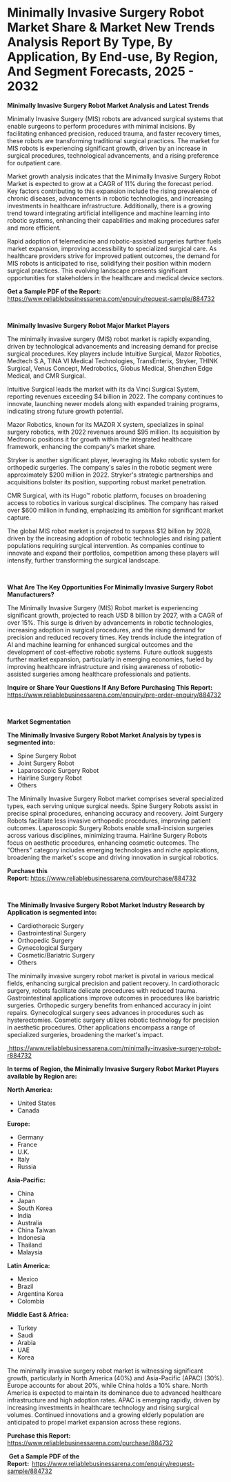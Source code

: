 <p><h1>Minimally Invasive Surgery Robot Market Share & Market New Trends Analysis Report By Type, By Application, By End-use, By Region, And Segment Forecasts, 2025 - 2032</h1></p><p><strong>Minimally Invasive Surgery Robot Market Analysis and Latest Trends</strong></p>
<p><p>Minimally Invasive Surgery (MIS) robots are advanced surgical systems that enable surgeons to perform procedures with minimal incisions. By facilitating enhanced precision, reduced trauma, and faster recovery times, these robots are transforming traditional surgical practices. The market for MIS robots is experiencing significant growth, driven by an increase in surgical procedures, technological advancements, and a rising preference for outpatient care.</p><p>Market growth analysis indicates that the Minimally Invasive Surgery Robot Market is expected to grow at a CAGR of 11% during the forecast period. Key factors contributing to this expansion include the rising prevalence of chronic diseases, advancements in robotic technologies, and increasing investments in healthcare infrastructure. Additionally, there is a growing trend toward integrating artificial intelligence and machine learning into robotic systems, enhancing their capabilities and making procedures safer and more efficient.</p><p>Rapid adoption of telemedicine and robotic-assisted surgeries further fuels market expansion, improving accessibility to specialized surgical care. As healthcare providers strive for improved patient outcomes, the demand for MIS robots is anticipated to rise, solidifying their position within modern surgical practices. This evolving landscape presents significant opportunities for stakeholders in the healthcare and medical device sectors.</p></p>
<p><strong>Get a Sample PDF of the Report:&nbsp;</strong> <a href="https://www.reliablebusinessarena.com/enquiry/request-sample/884732?utm_campaign=3272&utm_medium=2&utm_source=Github&utm_content=ia&utm_term=13042025&utm_id=minimally-invasive-surgery-robot">https://www.reliablebusinessarena.com/enquiry/request-sample/884732</a></p>
<p>&nbsp;</p>
<p><strong>Minimally Invasive Surgery Robot Major Market Players</strong></p>
<p><p>The minimally invasive surgery (MIS) robot market is rapidly expanding, driven by technological advancements and increasing demand for precise surgical procedures. Key players include Intuitive Surgical, Mazor Robotics, Medtech S.A, TINA VI Medical Technologies, TransEnterix, Stryker, THINK Surgical, Venus Concept, Medrobotics, Globus Medical, Shenzhen Edge Medical, and CMR Surgical.</p><p>Intuitive Surgical leads the market with its da Vinci Surgical System, reporting revenues exceeding $4 billion in 2022. The company continues to innovate, launching newer models along with expanded training programs, indicating strong future growth potential.</p><p>Mazor Robotics, known for its MAZOR X system, specializes in spinal surgery robotics, with 2022 revenues around $95 million. Its acquisition by Medtronic positions it for growth within the integrated healthcare framework, enhancing the company's market share.</p><p>Stryker is another significant player, leveraging its Mako robotic system for orthopedic surgeries. The company's sales in the robotic segment were approximately $200 million in 2022. Stryker's strategic partnerships and acquisitions bolster its position, supporting robust market penetration.</p><p>CMR Surgical, with its Hugo™ robotic platform, focuses on broadening access to robotics in various surgical disciplines. The company has raised over $600 million in funding, emphasizing its ambition for significant market capture.</p><p>The global MIS robot market is projected to surpass $12 billion by 2028, driven by the increasing adoption of robotic technologies and rising patient populations requiring surgical intervention. As companies continue to innovate and expand their portfolios, competition among these players will intensify, further transforming the surgical landscape.</p></p>
<p>&nbsp;</p>
<p><strong>What Are The Key Opportunities For Minimally Invasive Surgery Robot Manufacturers?</strong></p>
<p><p>The Minimally Invasive Surgery (MIS) Robot market is experiencing significant growth, projected to reach USD 8 billion by 2027, with a CAGR of over 15%. This surge is driven by advancements in robotic technologies, increasing adoption in surgical procedures, and the rising demand for precision and reduced recovery times. Key trends include the integration of AI and machine learning for enhanced surgical outcomes and the development of cost-effective robotic systems. Future outlook suggests further market expansion, particularly in emerging economies, fueled by improving healthcare infrastructure and rising awareness of robotic-assisted surgeries among healthcare professionals and patients.</p></p>
<p><strong>Inquire or Share Your Questions If Any Before Purchasing This Report:</strong> <a href="https://www.reliablebusinessarena.com/enquiry/pre-order-enquiry/884732?utm_campaign=3272&utm_medium=2&utm_source=Github&utm_content=ia&utm_term=13042025&utm_id=minimally-invasive-surgery-robot">https://www.reliablebusinessarena.com/enquiry/pre-order-enquiry/884732</a></p>
<p>&nbsp;</p>
<p><strong>Market Segmentation</strong></p>
<p><strong>The Minimally Invasive Surgery Robot Market Analysis by types is segmented into:</strong></p>
<p><ul><li>Spine Surgery Robot</li><li>Joint Surgery Robot</li><li>Laparoscopic Surgery Robot</li><li>Hairline Surgery Robot</li><li>Others</li></ul></p>
<p><p>The Minimally Invasive Surgery Robot market comprises several specialized types, each serving unique surgical needs. Spine Surgery Robots assist in precise spinal procedures, enhancing accuracy and recovery. Joint Surgery Robots facilitate less invasive orthopedic procedures, improving patient outcomes. Laparoscopic Surgery Robots enable small-incision surgeries across various disciplines, minimizing trauma. Hairline Surgery Robots focus on aesthetic procedures, enhancing cosmetic outcomes. The "Others" category includes emerging technologies and niche applications, broadening the market's scope and driving innovation in surgical robotics.</p></p>
<p><strong>Purchase this Report:&nbsp;</strong><a href="https://www.reliablebusinessarena.com/purchase/884732?utm_campaign=3272&utm_medium=2&utm_source=Github&utm_content=ia&utm_term=13042025&utm_id=minimally-invasive-surgery-robot">https://www.reliablebusinessarena.com/purchase/884732</a></p>
<p>&nbsp;</p>
<p><strong>The Minimally Invasive Surgery Robot Market Industry Research by Application is segmented into:</strong></p>
<p><ul><li>Cardiothoracic Surgery</li><li>Gastrointestinal Surgery</li><li>Orthopedic Surgery</li><li>Gynecological Surgery</li><li>Cosmetic/Bariatric Surgery</li><li>Others</li></ul></p>
<p><p>The minimally invasive surgery robot market is pivotal in various medical fields, enhancing surgical precision and patient recovery. In cardiothoracic surgery, robots facilitate delicate procedures with reduced trauma. Gastrointestinal applications improve outcomes in procedures like bariatric surgeries. Orthopedic surgery benefits from enhanced accuracy in joint repairs. Gynecological surgery sees advances in procedures such as hysterectomies. Cosmetic surgery utilizes robotic technology for precision in aesthetic procedures. Other applications encompass a range of specialized surgeries, broadening the market's impact.</p></p>
<p><a href="https://www.reliablebusinessarena.com/minimally-invasive-surgery-robot-r884732?utm_campaign=3272&utm_medium=2&utm_source=Github&utm_content=ia&utm_term=13042025&utm_id=minimally-invasive-surgery-robot">&nbsp;https://www.reliablebusinessarena.com/minimally-invasive-surgery-robot-r884732</a></p>
<p><strong>In terms of Region, the Minimally Invasive Surgery Robot Market Players available by Region are:</strong></p>
<p>
    <p> <strong> North America: </strong>
        <ul>
            <li>United States</li>
            <li>Canada</li>
        </ul>
        </p> 
    <p> <strong> Europe: </strong>
        <ul>
            <li>Germany</li>
            <li>France</li>
            <li>U.K.</li>
            <li>Italy</li>
            <li>Russia</li>
        </ul>
        </p> 
    <p> <strong> Asia-Pacific: </strong>
        <ul>
            <li>China</li>
            <li>Japan</li>
            <li>South Korea</li>
            <li>India</li>
            <li>Australia</li>
            <li>China Taiwan</li>
            <li>Indonesia</li>
            <li>Thailand</li>
            <li>Malaysia</li>
        </ul>
        </p> 
    <p> <strong> Latin America: </strong>
        <ul>
            <li>Mexico</li>
            <li>Brazil</li>
            <li>Argentina Korea</li>
            <li>Colombia</li>
        </ul>
        </p> 
    <p> <strong> Middle East & Africa: </strong>
        <ul>
            <li>Turkey</li>
            <li>Saudi</li>
            <li>Arabia</li>
            <li>UAE</li>
            <li>Korea</li>
        </ul>
    </p>
    </p>
<p><p>The minimally invasive surgery robot market is witnessing significant growth, particularly in North America (40%) and Asia-Pacific (APAC) (30%). Europe accounts for about 20%, while China holds a 10% share. North America is expected to maintain its dominance due to advanced healthcare infrastructure and high adoption rates. APAC is emerging rapidly, driven by increasing investments in healthcare technology and rising surgical volumes. Continued innovations and a growing elderly population are anticipated to propel market expansion across these regions.</p></p>
<p><strong>Purchase this Report: </strong><a href="https://www.reliablebusinessarena.com/purchase/884732?utm_campaign=3272&utm_medium=2&utm_source=Github&utm_content=ia&utm_term=13042025&utm_id=minimally-invasive-surgery-robot">https://www.reliablebusinessarena.com/purchase/884732</a></p>
<p>&nbsp;<strong>Get a Sample PDF of the Report:&nbsp;&nbsp;</strong><a href="https://www.reliablebusinessarena.com/enquiry/request-sample/884732?utm_campaign=3272&utm_medium=2&utm_source=Github&utm_content=ia&utm_term=13042025&utm_id=minimally-invasive-surgery-robot">https://www.reliablebusinessarena.com/enquiry/request-sample/884732</a></p>
<p><strong></strong></p>
<p><p></p><p></p><p></p></p>